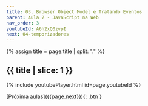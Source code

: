 ```yaml
---
title: 03. Browser Object Model e Tratando Eventos
parent: Aula 7 - JavaScript na Web
nav_order: 3
youtubeId: A6h2xQ0zvpI
next: 04-temporizadores
---
```


{% assign title = page.title | split: "." %}

## {{ title | slice: 1 }}

{% include youtubePlayer.html id=page.youtubeId %}

<span class="fs-3 float-right">
[Próxima aulas]({{page.next}}){: .btn }
</span>

